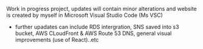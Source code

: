 Work in progress project, updates will contain minor alterations and website is created by myself in Microsoft Visual Studio Code (Ms VSC)
* further upadates can include RDS intergration, SNS saved into s3 bucket, AWS CLoudFront & AWS Route 53 DNS, general visual improvements (use of React)..etc 
